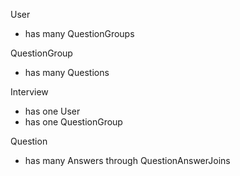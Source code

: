 User
- has many QuestionGroups

QuestionGroup
- has many Questions

Interview
- has one User
- has one QuestionGroup

Question
- has many Answers through QuestionAnswerJoins
